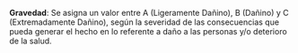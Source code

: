 **Gravedad**: Se asigna un valor entre A (Ligeramente Dañino), B (Dañino) y C (Extremadamente Dañino),
según la severidad de las consecuencias que pueda generar el hecho en lo
referente a daño a las personas y/o deterioro de la salud.